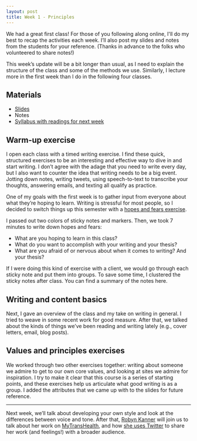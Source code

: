 ```yaml
---
layout: post
title: Week 1 - Principles
---
```


We had a great first class! For those of you following along online, I'll do my best to recap the activities each week. I’ll also post my slides and notes from the students for your reference. (Thanks in advance to the folks who volunteered to share notes!)

This week’s update will be a bit longer than usual, as I need to explain the structure of the class and some of the methods we use. Similarly, I lecture more in the first week than I do in the following four classes.

## Materials

* [Slides](https://github.com/nicoleslaw/strategicwriting/tree/master/_slides)
* Notes
* [Syllabus with readings for next week](http://strategicwriting.club/syllabus/#schedule)

## Warm-up exercise

I open each class with a timed writing exercise. I find these quick, structured exercises to be an interesting and effective way to dive in and start writing. I don’t agree with the adage that you need to write every day, but I also want to counter the idea that writing needs to be a big event. Jotting down notes, writing tweets, using speech-to-text to transcribe your thoughts, answering emails, and texting all qualify as practice.

One of my goals with the first week is to gather input from everyone about what they’re hoping to learn. Writing is stressful for most people, so I decided to switch things up this semester with a [hopes and fears exercise](https://www.ctg.albany.edu/publications/guides/smartit2?chapter=11&section=2).

I passed out two colors of sticky notes and markers. Then, we took 7 minutes to write down hopes and fears:

* What are you hoping to learn in this class?
* What do you want to accomplish with your writing and your thesis?
* What are you afraid of or nervous about when it comes to writing? And your thesis?

If I were doing this kind of exercise with a client, we would go through each sticky note and put them into groups. To save some time, I clustered the sticky notes after class. You can find a summary of the notes here.

## Writing and content basics

Next, I gave an overview of the class and my take on writing in general. I tried to weave in some recent work for good measure. After that, we talked about the kinds of things we’ve been reading and writing lately (e.g., cover letters, email, blog posts).

## Values and principles exercises

We worked through two other exercises together: writing about someone we admire to get to our own core values, and looking at sites we admire for inspiration. I try to make it clear that this course is a series of starting points, and these exercises help us articulate what good writing is as a group. I added the attributes that we came up with to the slides for future reference.

---

Next week, we’ll talk about developing your own style and look at the differences between voice and tone. After that, [Robyn Kanner](http://robynkanner.com/) will join us to talk about her work on [MyTransHealth](http://mytranshealth.com/), and how [she uses Twitter](https://twitter.com/robynkanner) to share her work (and feelings!) with a broader audience.
